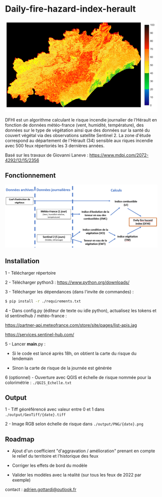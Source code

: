# Daily-fire-hazard-index-herault

![DHFI exemple](https://github.com/AGottardiSDIS/Daily-fire-hazard-index-herault/blob/main/_readme_data/dhfi%20avec%20barre.png)

DFHI est un algorithme calculant le risque incendie journalier de l'Hérault en fonction de données météo-france (vent, humidité, température), des données sur le type de végétation ainsi que des données sur la santé du couvert végétal via des observations satellite Sentinel 2. La zone d'étude correspond au département de l'Hérault (34) sensible aux riques incendie avec 500 feux répertoriés les 3 dernières années. 

Basé sur les travaux de Giovanni Laneve : https://www.mdpi.com/2072-4292/12/15/2356

## Fonctionnement 

![fonct](https://github.com/AGottardiSDIS/Daily-fire-hazard-index-herault/blob/main/_readme_data/schemas.png)

## Installation

1 - Télécharger répertoire

2 - Télécharger python3 : https://www.python.org/downloads/

3 - Télécharger les dépendances (dans l'invite de commandes) :

```bash
$ pip install -r ./requirements.txt
```

4 - Dans config.py (éditeur de texte ou idle python), actualisez les tokens et id sentinelhub / météo-france :

https://partner-api.meteofrance.com/store/site/pages/list-apis.jag

https://services.sentinel-hub.com/

5 - Lancer __main__.py :

- Si le code est lancé après 18h, on obtient la carte du risque du lendemain 

- Sinon la carte de risque de la journée est générée

6 (optionnel) - Ouverture avec QGIS et échelle de risque nommée pour la colorimétrie :  ``./QGIS_Echelle.txt``

## Output

1 - Tiff géoréférencé avec valeur entre 0 et 1 dans ``./output/GeoTiff/{date}.tiff``

2 - Image RGB selon échelle de risque  dans ``./output/PNG/{date}.png``

## Roadmap

- Ajout d'un coefficient "d'aggravation / amélioration" prenant en compte le relief du territoire et l'historique des feux 

- Corriger les effets de bord du modèle

- Valider les modèles avec la réalité (sur tous les feux de 2022 par exemple)

contact : adrien.gottardi@outlook.fr
